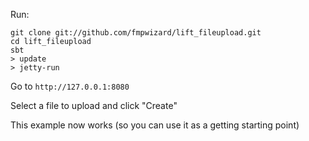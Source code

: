 Run:

```
git clone git://github.com/fmpwizard/lift_fileupload.git
cd lift_fileupload
sbt
> update
> jetty-run
```

Go to `http://127.0.0.1:8080`

Select a file to upload and click "Create"

This example now works (so you can use it as a  getting starting point)

